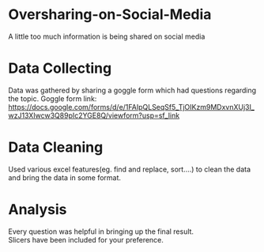 # Oversharing-on-Social-Media
A little too much information is being shared on social media

# Data Collecting
Data was gathered by sharing a goggle form which had questions regarding the topic.
Goggle form link: https://docs.google.com/forms/d/e/1FAIpQLSeqSf5_TjOIKzm9MDxvnXUj3I_wzJ13XIwcw3Q89pIc2YGE8Q/viewform?usp=sf_link

# Data Cleaning
Used various excel features(eg. find and replace, sort....) to clean the data and bring the data in some format.

# Analysis
Every question was helpful in bringing up the final result.                                                                                                                          
Slicers have been included for your preference.

